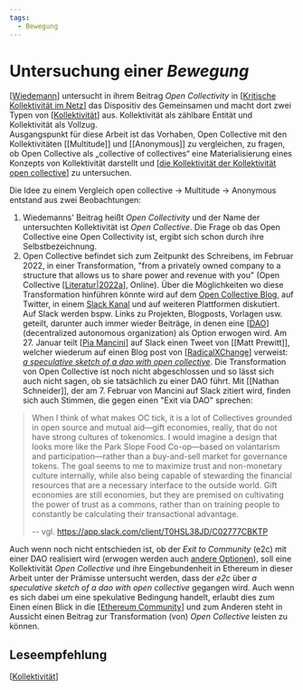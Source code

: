```yaml
---
tags: 
  - Bewegung
---
```


# Untersuchung einer _Bewegung_
[[Wiedemann]] untersucht in ihrem Beitrag _Open Collectivity_ in [[Kritische Kollektivität im Netz]] das Dispositiv des Gemeinsamen und macht dort zwei Typen von [[Kollektivität]] aus. Kollektivität als zählbare Entität und Kollektivität als Vollzug.  
Ausgangspunkt für diese Arbeit ist das Vorhaben, Open Collective mit den Kollektivitäten [[Multitude]] und [[Anonymous]] zu vergleichen, zu fragen, ob Open Collective als „collective of collectives“ eine Materialisierung eines Konzepts von Kollektivität darstellt und [[die Kollektivität der Kollektivität open collective]] zu untersuchen.

Die Idee zu einem Vergleich open collective → Multitude → Anonymous entstand aus zwei Beobachtungen:
1. Wiedemanns' Beitrag heißt _Open Collectivity_ und der Name der untersuchten Kollektivität ist _Open Collective_. Die Frage ob das Open Collective eine Open Collectivity ist, ergibt sich schon durch ihre Selbstbezeichnung.
2. Open Collective befindet sich zum Zeitpunkt des Schreibens, im Februar 2022, in einer Transformation, "from a privately owned company to a structure that allows us to share power and revenue with you" (Open Collective [[Literatur|2022a]], Online). Über die Möglichkeiten wo diese Transformation hinführen könnte wird auf dem [Open Collective Blog](https://blog.opencollective.com/), auf Twitter, in einem [Slack Kanal](https://app.slack.com/client/T0HSL38JD/C02777CBKTP) und auf weiteren Plattformen diskutiert. Auf Slack werden bspw. Links zu Projekten, Blogposts, Vorlagen usw. geteilt, darunter auch immer wieder Beiträge, in denen eine [[DAO]] (decentralized autonomous organization) als Option erwogen wird. Am 27. Januar teilt [[Pia Mancini]] auf Slack einen Tweet von [[Matt Prewitt]], welcher wiederum auf einen Blog post von [[RadicalXChange]] verweist: [_a speculative sketch of a dao with open collective_](https://www.radicalxchange.org/media/blog/a-speculative-sketch-of-a-dao-with-open-collective/). Die Transformation von Open Collective ist noch nicht abgeschlossen und so lässt sich auch nicht sagen, ob sie tatsächlich zu einer DAO führt. Mit [[Nathan Schneider]], der am 7. Februar von Mancini auf Slack zitiert wird, 
  finden sich auch Stimmen, die gegen einen "Exit via DAO" sprechen:
  > When I think of what makes OC tick, it is a lot of Collectives grounded in open source and mutual aid—gift economies, really, that do not have strong cultures of tokenomics. I would imagine a design that looks more like the Park Slope Food Co-op—based on volantarism and participation—rather than a buy-and-sell market for governance tokens. The goal seems to me to maximize trust and non-monetary culture internally, while also being capable of stewarding the financial resources that are a necessary interface to the outside world. Gift economies are still economies, but they are premised on cultivating the power of trust as a commons, rather than on training people to constantly be calculating their transactional advantage.
  > 
  > -- vgl. https://app.slack.com/client/T0HSL38JD/C02777CBKTP

Auch wenn noch nicht entschieden ist, ob der _Exit to Community_ (e2c) mit einer DAO realisiert wird (erwogen werden auch [andere Optionen](https://blog.opencollective.com/exit-to-community-part-2/)), soll eine Kollektivität _Open Collective_ und ihre Eingebundenheit in Ethereum in dieser Arbeit unter der Prämisse untersucht werden, dass der _e2c_ über _a speculative sketch of a dao with open collective_ gegangen wird. Auch wenn es sich dabei um eine spekulative Bedingung handelt, erlaubt dies zum Einen einen Blick in die [[Ethereum Community]] und zum Anderen steht in Aussicht einen Beitrag zur Transformation (von) _Open Collective_ leisten zu können.

## Leseempfehlung
[[Kollektivität]]

[Wiedemann]: Wiedemann.md "Carolin Wiedemann"
[Kritische Kollektivität im Netz]: <Kritische Kollektivität im Netz.md> "Kritische Kollektivität im Netz"
[Kollektivität]: Kollektivität.md "(Ambiguitäten der) Kollektivität"
[die Kollektivität der Kollektivität open collective]: <die Kollektivität der Kollektivität open collective.md> "die Kollektivität der Kollektivität Open Collective"
[Literatur|2022a]: Literatur.md "2022a"
[DAO]: DAO.md "DAO"
[Pia Mancini]: <Pia Mancini.md> "Pia Mancini"
[RadicalXChange]: RadicalxChange.md "RadicalxChange"
[Ethereum Community]: <Ethereum community.md> "Ethereum community"